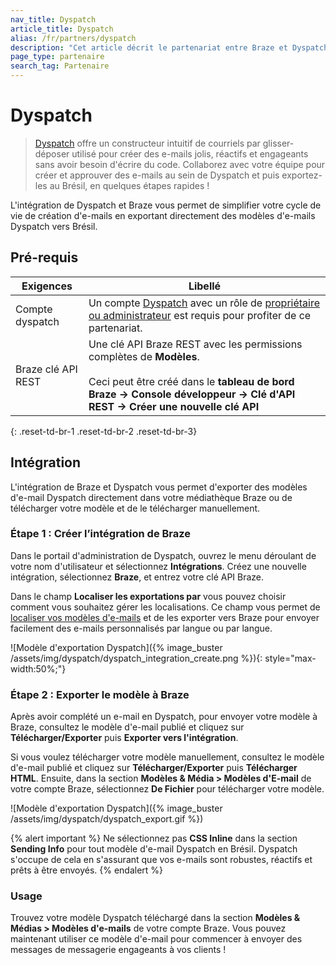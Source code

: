 ```yaml
---
nav_title: Dyspatch
article_title: Dyspatch
alias: /fr/partners/dyspatch
description: "Cet article décrit le partenariat entre Braze et Dyspatch, un constructeur de courriels glisser-déposer qui vous permet de créer de la beauté, des courriels réactifs et engageants sans avoir besoin d'écrire du code."
page_type: partenaire
search_tag: Partenaire
---
```


# Dyspatch

> [Dyspatch][1] offre un constructeur intuitif de courriels par glisser-déposer utilisé pour créer des e-mails jolis, réactifs et engageants sans avoir besoin d'écrire du code. Collaborez avec votre équipe pour créer et approuver des e-mails au sein de Dyspatch et puis exportez-les au Brésil, en quelques étapes rapides !

L'intégration de Dyspatch et Braze vous permet de simplifier votre cycle de vie de création d'e-mails en exportant directement des modèles d'e-mails Dyspatch vers Brésil.

## Pré-requis

| Exigences          | Libellé                                                                                                                                                                                                                 |
| ------------------ | ----------------------------------------------------------------------------------------------------------------------------------------------------------------------------------------------------------------------- |
| Compte dyspatch    | Un compte [Dyspatch][3] avec un rôle de [propriétaire ou administrateur][4] est requis pour profiter de ce partenariat.                                                                                                 |
| Braze clé API REST | Une clé API Braze REST avec les permissions complètes de **Modèles**. <br><br> Ceci peut être créé dans le __tableau de bord Braze -> Console développeur -> Clé d'API REST -> Créer une nouvelle clé API__ |
{: .reset-td-br-1 .reset-td-br-2 .reset-td-br-3}

## Intégration

L'intégration de Braze et Dyspatch vous permet d'exporter des modèles d'e-mail Dyspatch directement dans votre médiathèque Braze ou de télécharger votre modèle et de le télécharger manuellement.

### Étape 1 : Créer l’intégration de Braze

Dans le portail d'administration de Dyspatch, ouvrez le menu déroulant de votre nom d'utilisateur et sélectionnez **Intégrations**. Créez une nouvelle intégration, sélectionnez **Braze**, et entrez votre clé API Braze.

Dans le champ **Localiser les exportations par** vous pouvez choisir comment vous souhaitez gérer les localisations. Ce champ vous permet de [localiser vos modèles d'e-mails][6] et de les exporter vers Braze pour envoyer facilement des e-mails personnalisés par langue ou par langue.

![Modèle d'exportation Dyspatch]({% image_buster /assets/img/dyspatch/dyspatch_integration_create.png %}){: style="max-width:50%;"}

### Étape 2 : Exporter le modèle à Braze

Après avoir complété un e-mail en Dyspatch, pour envoyer votre modèle à Braze, consultez le modèle d'e-mail publié et cliquez sur **Télécharger/Exporter** puis **Exporter vers l'intégration**.

Si vous voulez télécharger votre modèle manuellement, consultez le modèle d'e-mail publié et cliquez sur **Télécharger/Exporter** puis **Télécharger HTML**. Ensuite, dans la section **Modèles & Média > Modèles d'E-mail** de votre compte Braze, sélectionnez **De Fichier** pour télécharger votre modèle.

![Modèle d'exportation Dyspatch]({% image_buster /assets/img/dyspatch/dyspatch_export.gif %})

{% alert important %}
Ne sélectionnez pas **CSS Inline** dans la section **Sending Info** pour tout modèle d'e-mail Dyspatch en Brésil. Dyspatch s'occupe de cela en s'assurant que vos e-mails sont robustes, réactifs et prêts à être envoyés.
{% endalert %}

### Usage

Trouvez votre modèle Dyspatch téléchargé dans la section **Modèles & Médias > Modèles d'e-mails** de votre compte Braze. Vous pouvez maintenant utiliser ce modèle d'e-mail pour commencer à envoyer des messages de messagerie engageants à vos clients !

[1]: https://www.dyspatch.io
[3]: https://www.dyspatch.io/login/
[4]: https://docs.dyspatch.io/administration/dyspatch_roles/
[6]: https://docs.dyspatch.io/localization/localizing_a_template/
